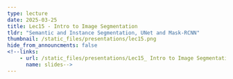 ```yaml
---
type: lecture
date: 2025-03-25
title: Lec15 - Intro to Image Segmentation
tldr: "Semantic and Instance Segmentation, UNet and Mask-RCNN"
thumbnail: /static_files/presentations/lec15.png
hide_from_announcments: false
<!--links:
    - url: /static_files/presentations/Lec15_ Intro to Image Segmentation.pdf
      name: slides-->
---
```

